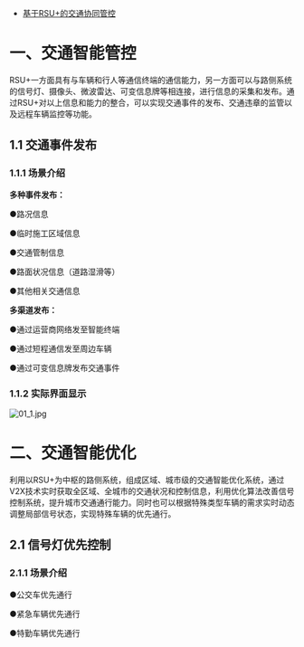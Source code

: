 - [基于RSU+的交通协同管控](http://nebula-link.com/Solution/index)

# 一、交通智能管控

RSU+一方面具有与车辆和行人等通信终端的通信能力，另一方面可以与路侧系统的信号灯、摄像头、微波雷达、可变信息牌等相连接，进行信息的采集和发布。通过RSU+对以上信息和能力的整合，可以实现交通事件的发布、交通违章的监管以及远程车辆监控等功能。

## 1.1 交通事件发布

### 1.1.1 场景介绍

 **多种事件发布：**

●路况信息

●临时施工区域信息

●交通管制信息

●路面状况信息（道路湿滑等）

●其他相关交通信息

**多渠道发布：**

●通过运营商网络发至智能终端

●通过短程通信发至周边车辆

●通过可变信息牌发布交通事件

### 1.1.2 实际界面显示

![01_1.jpg](https://gitee.com/er-huomeng/l-img/raw/master/1528425243505691.jpg) 

# 二、交通智能优化

利用以RSU+为中枢的路侧系统，组成区域、城市级的交通智能优化系统，通过V2X技术实时获取全区域、全城市的交通状况和控制信息，利用优化算法改善信号控制系统，提升城市交通通行能力。同时也可以根据特殊类型车辆的需求实时动态调整局部信号状态，实现特殊车辆的优先通行。

## 2.1 信号灯优先控制

### 2.1.1 场景介绍

●公交车优先通行

●紧急车辆优先通行

●特勤车辆优先通行